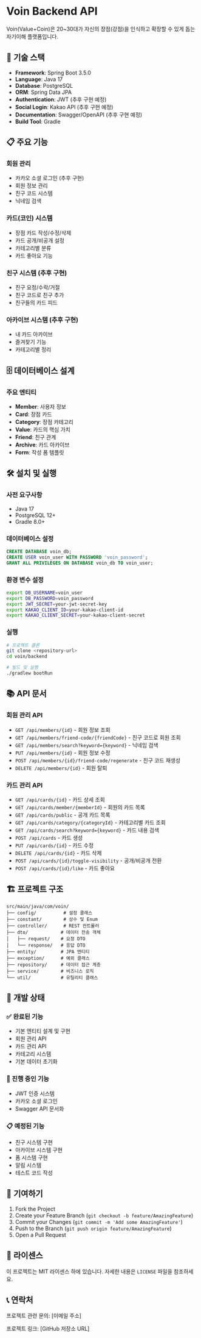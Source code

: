 # Voin Backend API

Voin(Value+Coin)은 20~30대가 자신의 장점(강점)을 인식하고 확장할 수 있게 돕는 자기이해 플랫폼입니다.

## 🚀 기술 스택

- **Framework**: Spring Boot 3.5.0
- **Language**: Java 17
- **Database**: PostgreSQL
- **ORM**: Spring Data JPA
- **Authentication**: JWT (추후 구현 예정)
- **Social Login**: Kakao API (추후 구현 예정)
- **Documentation**: Swagger/OpenAPI (추후 구현 예정)
- **Build Tool**: Gradle

## 📋 주요 기능

### 회원 관리

- 카카오 소셜 로그인 (추후 구현)
- 회원 정보 관리
- 친구 코드 시스템
- 닉네임 검색

### 카드(코인) 시스템

- 장점 카드 작성/수정/삭제
- 카드 공개/비공개 설정
- 카테고리별 분류
- 카드 좋아요 기능

### 친구 시스템 (추후 구현)

- 친구 요청/수락/거절
- 친구 코드로 친구 추가
- 친구들의 카드 피드

### 아카이브 시스템 (추후 구현)

- 내 카드 아카이브
- 즐겨찾기 기능
- 카테고리별 정리

## 🗄️ 데이터베이스 설계

### 주요 엔티티

- **Member**: 사용자 정보
- **Card**: 장점 카드
- **Category**: 장점 카테고리
- **Value**: 카드의 핵심 가치
- **Friend**: 친구 관계
- **Archive**: 카드 아카이브
- **Form**: 작성 폼 템플릿

## 🛠️ 설치 및 실행

### 사전 요구사항

- Java 17
- PostgreSQL 12+
- Gradle 8.0+

### 데이터베이스 설정

```sql
CREATE DATABASE voin_db;
CREATE USER voin_user WITH PASSWORD 'voin_password';
GRANT ALL PRIVILEGES ON DATABASE voin_db TO voin_user;
```

### 환경 변수 설정

```bash
export DB_USERNAME=voin_user
export DB_PASSWORD=voin_password
export JWT_SECRET=your-jwt-secret-key
export KAKAO_CLIENT_ID=your-kakao-client-id
export KAKAO_CLIENT_SECRET=your-kakao-client-secret
```

### 실행

```bash
# 프로젝트 클론
git clone <repository-url>
cd voin/backend

# 빌드 및 실행
./gradlew bootRun
```

## 📚 API 문서

### 회원 관리 API

- `GET /api/members/{id}` - 회원 정보 조회
- `GET /api/members/friend-code/{friendCode}` - 친구 코드로 회원 조회
- `GET /api/members/search?keyword={keyword}` - 닉네임 검색
- `PUT /api/members/{id}` - 회원 정보 수정
- `POST /api/members/{id}/friend-code/regenerate` - 친구 코드 재생성
- `DELETE /api/members/{id}` - 회원 탈퇴

### 카드 관리 API

- `GET /api/cards/{id}` - 카드 상세 조회
- `GET /api/cards/member/{memberId}` - 회원의 카드 목록
- `GET /api/cards/public` - 공개 카드 목록
- `GET /api/cards/category/{categoryId}` - 카테고리별 카드 조회
- `GET /api/cards/search?keyword={keyword}` - 카드 내용 검색
- `POST /api/cards` - 카드 생성
- `PUT /api/cards/{id}` - 카드 수정
- `DELETE /api/cards/{id}` - 카드 삭제
- `POST /api/cards/{id}/toggle-visibility` - 공개/비공개 전환
- `POST /api/cards/{id}/like` - 카드 좋아요

## 🏗️ 프로젝트 구조

```
src/main/java/com/voin/
├── config/          # 설정 클래스
├── constant/        # 상수 및 Enum
├── controller/      # REST 컨트롤러
├── dto/            # 데이터 전송 객체
│   ├── request/    # 요청 DTO
│   └── response/   # 응답 DTO
├── entity/         # JPA 엔티티
├── exception/      # 예외 클래스
├── repository/     # 데이터 접근 계층
├── service/        # 비즈니스 로직
└── util/           # 유틸리티 클래스
```

## 🔧 개발 상태

### ✅ 완료된 기능

- 기본 엔티티 설계 및 구현
- 회원 관리 API
- 카드 관리 API
- 카테고리 시스템
- 기본 데이터 초기화

### 🚧 진행 중인 기능

- JWT 인증 시스템
- 카카오 소셜 로그인
- Swagger API 문서화

### 📋 예정된 기능

- 친구 시스템 구현
- 아카이브 시스템 구현
- 폼 시스템 구현
- 알림 시스템
- 테스트 코드 작성

## 🤝 기여하기

1. Fork the Project
2. Create your Feature Branch (`git checkout -b feature/AmazingFeature`)
3. Commit your Changes (`git commit -m 'Add some AmazingFeature'`)
4. Push to the Branch (`git push origin feature/AmazingFeature`)
5. Open a Pull Request

## 📝 라이센스

이 프로젝트는 MIT 라이센스 하에 있습니다. 자세한 내용은 `LICENSE` 파일을 참조하세요.

## 📞 연락처

프로젝트 관련 문의: [이메일 주소]

프로젝트 링크: [GitHub 저장소 URL]
